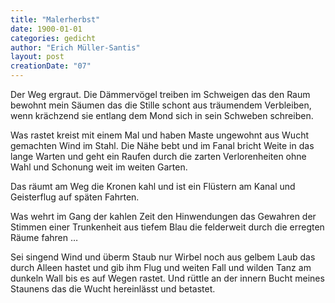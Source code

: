 ```yaml
---
title: "Malerherbst"
date: 1900-01-01
categories: gedicht
author: "Erich Müller-Santis"
layout: post
creationDate: "07"
---
```

Der Weg ergraut. Die Dämmervögel treiben
im Schweigen das den Raum bewohnt
mein Säumen das die Stille schont
aus träumendem Verbleiben,
wenn krächzend sie entlang dem Mond
sich in sein Schweben schreiben.

Was rastet kreist mit einem Mal
und haben Maste ungewohnt
aus Wucht gemachten Wind im Stahl.
Die Nähe bebt und im Fanal
bricht Weite in das lange Warten
und geht ein Raufen durch die zarten
Verlorenheiten ohne Wahl
und Schonung weit im weiten Garten.

Das räumt am Weg die Kronen kahl
und ist ein Flüstern am Kanal
und Geisterflug auf späten Fahrten.

Was wehrt im Gang der kahlen Zeit
den Hinwendungen das Gewahren
der Stimmen einer Trunkenheit
aus tiefem Blau die felderweit
durch die erregten Räume fahren …

Sei singend Wind und überm Staub
nur Wirbel noch aus gelbem Laub
das durch Alleen hastet
und gib ihm Flug und weiten Fall
und wilden Tanz am dunkeln Wall
bis es auf Wegen rastet.
Und rüttle an der innern Bucht
meines Staunens das die Wucht
hereinlässt und betastet.
